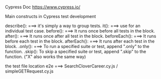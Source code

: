 Cypress Doc https://www.cypress.io/

Main constructs in Cypress test development

describe(): ===> it's simply a way to group tests.
it():  ===> use for an individual test case.
before(): ===> It runs once before all tests in the block.
after(): ===> It runs once after all test in the block.
beforeEach(): ===> It runs before each test in the block.
afterEach(): ===> It runs after each test in the block.
.only(): ===> To run a specified suite or test, append ".only" to the function.
.skip(): To skip a specified suite or test, append ".skip" to the function. ("X" also works the same way)

the test file location e2e ===> SearchCloverCareer.cy.js /  simpleGETRequest.cy.js 
                          

